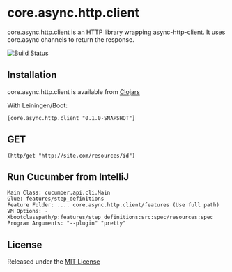 # core.async.http.client

core.async.http.client is an HTTP library wrapping async-http-client.
It uses core.async channels to return the response.

[![Build Status](https://travis-ci.org/danpersa/core.async.http.client.svg?branch=master)](https://travis-ci.org/danpersa/core.async.http.client)

## Installation

core.async.http.client is available from [Clojars](https://clojars.org/groups/core.async.http.client)

With Leiningen/Boot:

```
[core.async.http.client "0.1.0-SNAPSHOT"]
```

## GET

```
(http/get "http://site.com/resources/id")
```

## Run Cucumber from IntelliJ
```
Main Class: cucumber.api.cli.Main
Glue: features/step_definitions
Feature Folder: .... core.async.http.client/features (Use full path)
VM Options: -Xbootclasspath/p:features/step_definitions:src:spec/resources:spec
Program Arguments: "--plugin" "pretty"
```

## License

Released under the [MIT License](http://www.opensource.org/licenses/mit-license.php)
